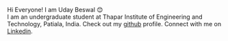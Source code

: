 Hi Everyone!
I am Uday Beswal 😊  
I am an undergraduate student at Thapar Institute of Engineering and Technology, Patiala, India. 
Check out my [github](https://github.com/UdBe) profile.
Connect with me on [Linkedin](https://www.linkedin.com/in/uday-beswal-64a68a229/).
